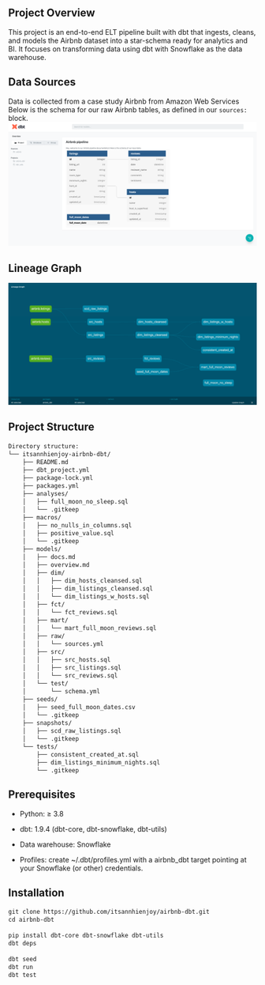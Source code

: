 ## Project Overview
This project is an end-to-end ELT pipeline built with dbt that ingests, cleans, and models the Airbnb dataset into a star-schema ready for analytics and BI. It focuses on transforming data using dbt with Snowflake as the data warehouse.

## Data Sources
Data is collected from a case study Airbnb from Amazon Web Services
Below is the schema for our raw Airbnb tables, as defined in our `sources:` block. 
![Airbnb Source Schema](./dataschema.png)

## Lineage Graph
![dbt Lineage Graph](./lineage_graph.png)


## Project Structure
```
Directory structure:
└── itsannhienjoy-airbnb-dbt/
    ├── README.md
    ├── dbt_project.yml
    ├── package-lock.yml
    ├── packages.yml
    ├── analyses/
    │   ├── full_moon_no_sleep.sql
    │   └── .gitkeep
    ├── macros/
    │   ├── no_nulls_in_columns.sql
    │   ├── positive_value.sql
    │   └── .gitkeep
    ├── models/
    │   ├── docs.md
    │   ├── overview.md
    │   ├── dim/
    │   │   ├── dim_hosts_cleansed.sql
    │   │   ├── dim_listings_cleansed.sql
    │   │   └── dim_listings_w_hosts.sql
    │   ├── fct/
    │   │   └── fct_reviews.sql
    │   ├── mart/
    │   │   └── mart_full_moon_reviews.sql
    │   ├── raw/
    │   │   └── sources.yml
    │   ├── src/
    │   │   ├── src_hosts.sql
    │   │   ├── src_listings.sql
    │   │   └── src_reviews.sql
    │   └── test/
    │       └── schema.yml
    ├── seeds/
    │   ├── seed_full_moon_dates.csv
    │   └── .gitkeep
    ├── snapshots/
    │   ├── scd_raw_listings.sql
    │   └── .gitkeep
    └── tests/
        ├── consistent_created_at.sql
        ├── dim_listings_minimum_nights.sql
        └── .gitkeep
```
## Prerequisites

- Python: ≥ 3.8

- dbt: 1.9.4 (dbt-core, dbt-snowflake, dbt-utils)

- Data warehouse: Snowflake

- Profiles: create ~/.dbt/profiles.yml with a airbnb_dbt target pointing at your Snowflake (or other) credentials.

## Installation 

```
git clone https://github.com/itsannhienjoy/airbnb-dbt.git
cd airbnb-dbt

pip install dbt-core dbt-snowflake dbt-utils
dbt deps

dbt seed
dbt run
dbt test
```